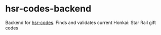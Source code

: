 # hsr-codes-backend
Backend for [hsr-codes](https://github.com/Hum-Bao/honkai-star-rail-codes). Finds and validates current Honkai: Star Rail gift codes
